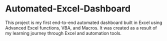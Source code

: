 # Automated-Excel-Dashboard
This project is my first end-to-end automated dashboard built in Excel using Advanced Excel functions, VBA, and Macros. It was created as a result of my learning journey through Excel and automation tools.
